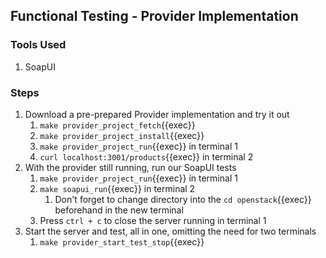 ## Functional Testing - Provider Implementation

### Tools Used

1. SoapUI

### Steps

1. Download a pre-prepared Provider implementation and try it out
   1. `make provider_project_fetch`{{exec}}
   2. `make provider_project_install`{{exec}}
   3. `make provider_project_run`{{exec}} in terminal 1
   4. `curl localhost:3001/products`{{exec}} in terminal 2
2. With the provider still running, run our SoapUI tests
   1. `make provider_project_run`{{exec}} in terminal 1
   2. `make soapui_run`{{exec}} in terminal 2
      1. Don't forget to change directory into the `cd openstack`{{exec}} beforehand in the new terminal
   3. Press `ctrl + c` to close the server running in terminal 1
3. Start the server and test, all in one, omitting the need for two terminals
   1. `make provider_start_test_stop`{{exec}}
